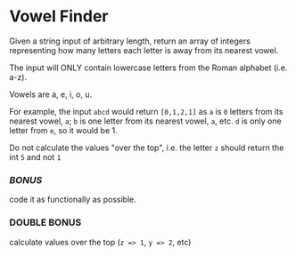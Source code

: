 # Vowel Finder

Given a string input of arbitrary length, return an array of integers representing how many letters each letter is away from its nearest vowel. 

The input will ONLY contain lowercase letters from the Roman alphabet (i.e. a-z). 

Vowels are a, e, i, o, u. 

For example, the input `abcd` would return `[0,1,2,1]` as `a` is `0` letters from its nearest vowel, `a`; `b` is one letter from its nearest vowel, `a`, etc. `d` is only one letter from `e`, so it would be 1. 

Do not calculate the values "over the top", i.e. the letter `z` should return the int `5` and not `1`

### *BONUS* 
code it as functionally as possible. 

### **DOUBLE BONUS** 
calculate values over the top (`z => 1`, `y => 2`, etc)